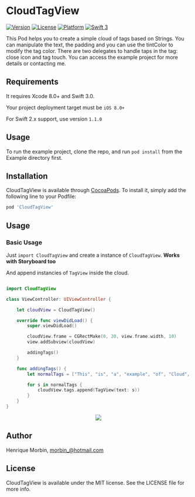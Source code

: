 # CloudTagView

[![Version](https://img.shields.io/cocoapods/v/CloudTagView.svg?style=flat)](http://cocoapods.org/pods/CloudTagView)
[![License](https://img.shields.io/cocoapods/l/CloudTagView.svg?style=flat)](http://cocoapods.org/pods/CloudTagView)
[![Platform](https://img.shields.io/cocoapods/p/CloudTagView.svg?style=flat)](http://cocoapods.org/pods/CloudTagView)
[![Swift 3](https://img.shields.io/badge/Swift-3.0-brightgreen.svg)](https://swift.org)

This Pod helps you to create a simple cloud of tags based on Strings. You can manipulate the text, the padding and you can use the tintColor to modify the tag color. There are two delegates to handle taps in the tag: close icon and tag touch. You can access the example project for more details or contacting me.

## Requirements

It requires Xcode 8.0+ and Swift 3.0.

Your project deployment target must be `iOS 8.0+`

For Swift 2.x support, use version `1.1.0`


## Usage

To run the example project, clone the repo, and run `pod install` from the Example directory first.

## Installation

CloudTagView is available through [CocoaPods](http://cocoapods.org). To install
it, simply add the following line to your Podfile:

```ruby
pod 'CloudTagView'
```

## Usage

### Basic Usage
Just `import CloudTagView` and create a instance of `CloudTagView`. **Works with Storyboard too**

And append instancies of `TagView` inside the cloud.
```swift

import CloudTagView

class ViewController: UIViewController {

    let cloudView = CloudTagView()

    override func viewDidLoad() {
        super.viewDidLoad()

        cloudView.frame = CGRectMake(0, 20, view.frame.width, 10)
        view.addSubview(cloudView)

        addingTags()
    }

    func addingTags() {
        let normalTags = ["This", "is", "a", "example", "of", "Cloud", "Tag", "View"]

        for s in normalTags {
            cloudView.tags.append(TagView(text: s))
        }
    }
}
```

<p align="center"><img src ="https://github.com/Morbix/CloudTagView/raw/master/Screenshot3.png" /></p>

## Author

Henrique Morbin, morbin_@hotmail.com

## License

CloudTagView is available under the MIT license. See the LICENSE file for more info.
